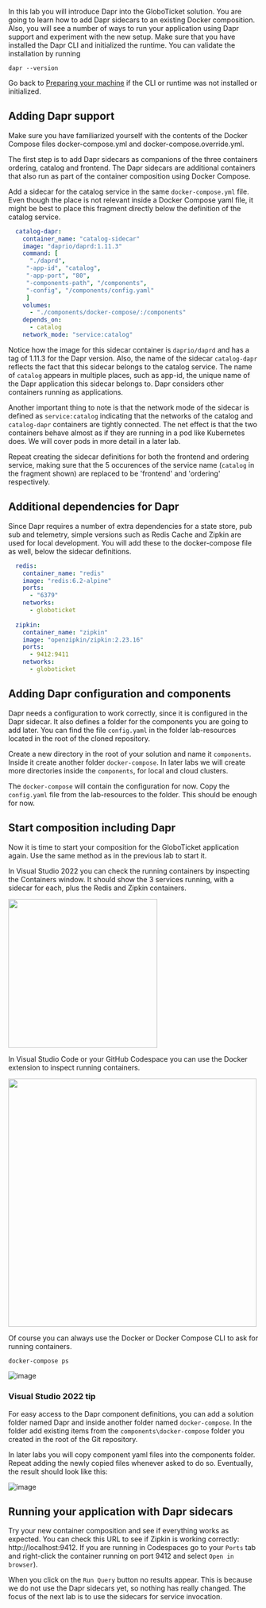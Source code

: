 In this lab you will introduce Dapr into the GloboTicket solution. You are going to learn how to add Dapr sidecars to an existing Docker composition. Also, you will see a number of ways to run your application using Dapr support and experiment with the new setup.
Make sure that you have installed the Dapr CLI and initialized the runtime. You can validate the installation by running 
```
dapr --version
```
Go back to [Preparing your machine](Lab-0-Preparing-your-machine) if the CLI or runtime was not installed or initialized.

## Adding Dapr support
Make sure you have familiarized yourself with the contents of the Docker Compose files docker-compose.yml and docker-compose.override.yml. 

The first step is to add Dapr sidecars as companions of the three containers ordering, catalog and frontend. The Dapr sidecars are additional containers that also run as part of the container composition using Docker Compose.

Add a sidecar for the catalog service in the same `docker-compose.yml` file. Even though the place is not relevant inside a Docker Compose yaml file, it might be best to place this fragment directly below the definition of the catalog service.

```yaml
  catalog-dapr:
    container_name: "catalog-sidecar"
    image: "daprio/daprd:1.11.3"
    command: [
      "./daprd",
     "-app-id", "catalog",
     "-app-port", "80",
     "-components-path", "/components",
     "-config", "/components/config.yaml"
     ]
    volumes:
      - "./components/docker-compose/:/components"
    depends_on:
      - catalog
    network_mode: "service:catalog"
```

Notice how the image for this sidecar container is `daprio/daprd` and has a tag of 1.11.3 for the Dapr version. Also, the name of the sidecar `catalog-dapr` reflects the fact that this sidecar belongs to the catalog service. The name of `catalog` appears in multiple places, such as app-id, the unique name of the Dapr application this sidecar belongs to. Dapr considers other containers running as applications.

Another important thing to note is that the network mode of the sidecar is defined as `service:catalog` indicating that the networks of the catalog and `catalog-dapr` containers are tightly connected. The net effect is that the two containers behave almost as if they are running in a pod like Kubernetes does. We will cover pods in more detail in a later lab.

Repeat creating the sidecar definitions for both the frontend and ordering service, making sure that the 5 occurences of the service name (`catalog` in the fragment shown) are replaced to be 'frontend' and 'ordering' respectively.

## Additional dependencies for Dapr
Since Dapr requires a number of extra dependencies for a state store, pub sub and telemetry, simple versions such as Redis Cache and Zipkin are used for local development. 
You will add these to the docker-compose file as well, below the sidecar definitions.

```yaml
  redis:
    container_name: "redis"
    image: "redis:6.2-alpine"
    ports:
      - "6379"
    networks:
      - globoticket
      
  zipkin:
    container_name: "zipkin"
    image: "openzipkin/zipkin:2.23.16"
    ports:
      - 9412:9411
    networks:
      - globoticket
```

## Adding Dapr configuration and components
Dapr needs a configuration to work correctly, since it is configured in the Dapr sidecar. It also defines a folder for the components you are going to add later.
You can find the file `config.yaml` in the folder lab-resources located in the root of the cloned repository.

Create a new directory in the root of your solution and name it `components`. Inside it create another folder `docker-compose`. In later labs we will create more directories inside the `components`, for local and cloud clusters.

The `docker-compose` will contain the configuration for now. Copy the `config.yaml` file from the lab-resources to the folder. This should be enough for now.

## Start composition including Dapr
Now it is time to start your composition for the GloboTicket application again. Use the same method as in the previous lab to start it.
 
In Visual Studio 2022 you can check the running containers by inspecting the Containers window. It should show the 3 services running, with a sidecar for each, plus the Redis and Zipkin containers.

<img src="https://user-images.githubusercontent.com/5504642/173665151-60c7379b-6be0-4fdb-8cdd-6d2649363dad.png" width="300" />

In Visual Studio Code or your GitHub Codespace you can use the Docker extension to inspect running containers.

<img src="https://user-images.githubusercontent.com/5504642/226204141-2594b2f2-f6dc-49f7-b27f-2bbf92e2e94b.png" width="500" />

Of course you can always use the Docker or Docker Compose CLI to ask for running containers.

```cmd
docker-compose ps
```

![image](https://user-images.githubusercontent.com/5504642/173665336-bbb292cd-2f63-46c5-9b4d-70e27ece778e.png)

### Visual Studio 2022 tip
For easy access to the Dapr component definitions, you can add a solution folder named Dapr and inside another folder named `docker-compose`. In the folder add existing items from the `components\docker-compose` folder you created in the root of the Git repository.

In later labs you will copy component yaml files into the components folder. Repeat adding the newly copied files whenever asked to do so. Eventually, the result should look like this:

![image](https://user-images.githubusercontent.com/5504642/173665452-f56ffbb0-470f-4092-8872-360f28bd3a6d.png)

## Running your application with Dapr sidecars
Try your new container composition and see if everything works as expected. You can check this URL to see if Zipkin is working correctly: http://localhost:9412.
If you are running in Codespaces go to your `Ports` tab and right-click the container running on port 9412 and select `Open in browser`).

When you click on the `Run Query` button no results appear. This is because we do not use the Dapr sidecars yet, so nothing has really changed. The focus of the next lab is to use the sidecars for service invocation.

